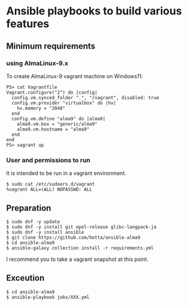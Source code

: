 # Ansible playbooks to build various features 

## Minimum requirements

### using AlmaLinux-9.x

To create AlmaLinux-9 vagrant machine on Windows11:

```
PS> cat Vagrantfile
Vagrant.configure("2") do |config|
  config.vm.synced_folder ".", "/vagrant", disabled: true
  config.vm.provider "virtualbox" do |hv|
    hv.memory = "2048"
  end
  config.vm.define "alma9" do |alma9|
    alma9.vm.box = "generic/alma9"
    alma9.vm.hostname = "alma9"
  end
end
PS> vagrant up
```

### User and permissions to run

It is intended to be run in a vagrant environment.

```
$ sudo cat /etc/sudoers.d/vagrant
%vagrant ALL=(ALL) NOPASSWD: ALL
```

## Preparation

```
$ sudo dnf -y update
$ sudo dnf -y install git epel-release glibc-langpack-ja
$ sudo dnf -y install ansible
$ git clone https://github.com/hotta/ansible-alma9 
$ cd ansible-alma9
$ ansible-galaxy collection install -r requirements.yml
```

I recommend you to take a vagrant snapshot at this point.

## Exceution

```
$ cd ansible-alma9
$ ansible-playbook jobs/XXX.yml
```
